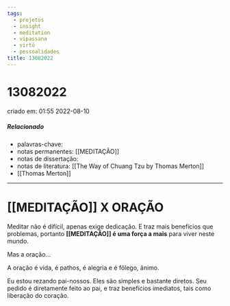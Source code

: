 ```yaml
---
tags:
  - projetos
  - insight
  - meditation
  - vipassana
  - virtú
  - pessoalidades
title: 13082022
---
```


# 13082022

criado em: 01:55 2022-08-10

##### Relacionado

- palavras-chave:
- notas permanentes: [[MEDITAÇÃO]]
- notas de dissertação:
- notas de literatura: [[The Way of Chuang Tzu by Thomas Merton]]
- [[Thomas Merton]]

---

# [[MEDITAÇÃO]] X ORAÇÃO

Meditar não é difícil, apenas exige dedicação. E traz mais benefícios que problemas, portanto **[[MEDITAÇÃO]] é uma força a mais** para viver neste mundo.

Mas a oração...

A oração é vida, é pathos, é alegria e é fôlego, ânimo.

Eu estou rezando pai-nossos. Eles são simples e bastante diretos. Seu pedido é diretamente feito ao pai, e traz benefícios imediatos, tais como liberação do coração.
